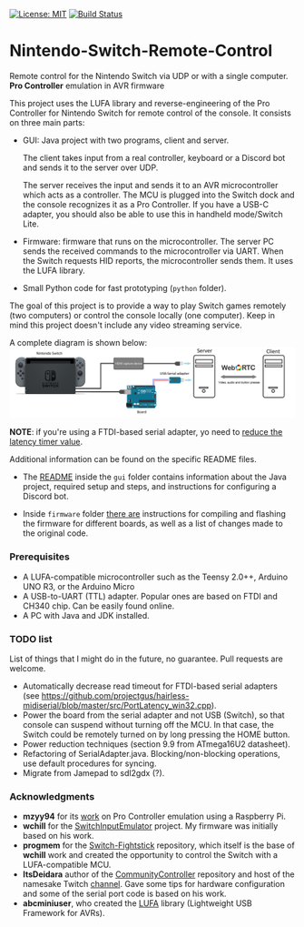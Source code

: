 [![License: MIT](https://img.shields.io/badge/License-MIT-yellow.svg)](https://opensource.org/licenses/MIT)
[![Build Status](https://travis-ci.com/javmarina/Nintendo-Switch-Remote-Control.svg?branch=master)](https://travis-ci.com/javmarina/Nintendo-Switch-Remote-Control)

# Nintendo-Switch-Remote-Control

Remote control for the Nintendo Switch via UDP or with a single computer. **Pro Controller** emulation in AVR firmware

This project uses the LUFA library and reverse-engineering of the Pro Controller for Nintendo Switch for remote control of the console. It consists on three main parts:
* GUI: Java project with two programs, client and server.

  The client takes input from a real controller, keyboard or a Discord bot and sends it to the server over UDP.
  
  The server receives the input and sends it to an AVR microcontroller which acts as a controller. The MCU is plugged into the Switch dock and the console recognizes it as a Pro Controller. If you have a USB-C adapter, you should also be able to use this in handheld mode/Switch Lite.
  
* Firmware: firmware that runs on the microcontroller. The server PC sends the received commands to the microcontroller via UART. When the Switch requests HID reports, the microcontroller sends them. It uses the LUFA library.

* Small Python code for fast prototyping (`python` folder).

The goal of this project is to provide a way to play Switch games remotely (two computers) or control the console locally (one computer). Keep in mind this project doesn't include any video streaming service.

A complete diagram is shown below:
![Hardware diagram](/images/diagram.png)

__NOTE__: if you're using a FTDI-based serial adapter, yo need to [reduce the latency timer value](https://projectgus.com/2011/10/notes-on-ftdi-latency-with-arduino/).

Additional information can be found on the specific README files.
* The [README](/gui/README.md) inside the `gui` folder contains information about the Java project, required setup and steps, and instructions for configuring a Discord bot.

* Inside `firmware` folder [there are](/firmware/README.md) instructions for compiling and flashing the firmware for different boards, as well as a list of changes made to the original code.

### Prerequisites
* A LUFA-compatible microcontroller such as the Teensy 2.0++, Arduino UNO R3, or the Arduino Micro
* A USB-to-UART (TTL) adapter. Popular ones are based on FTDI and CH340 chip. Can be easily found online.
* A PC with Java and JDK installed.

### TODO list

List of things that I might do in the future, no guarantee. Pull requests are welcome.

* Automatically decrease read timeout for FTDI-based serial adapters (see https://github.com/projectgus/hairless-midiserial/blob/master/src/PortLatency_win32.cpp).
* Power the board from the serial adapter and not USB (Switch), so that console can suspend without turning off the MCU. In that case, the Switch could be remotely turned on by long pressing the HOME button.
* Power reduction techniques (section 9.9 from ATmega16U2 datasheet).
* Refactoring of SerialAdapter.java. Blocking/non-blocking operations, use default procedures for syncing.
* Migrate from Jamepad to sdl2gdx (?).

### Acknowledgments

* __mzyy94__ for its [work](https://mzyy94.com/blog/2020/03/20/nintendo-switch-pro-controller-usb-gadget/) on Pro Controller emulation using a Raspberry Pi.
* __wchill__ for the [SwitchInputEmulator](https://github.com/wchill/SwitchInputEmulator) project. My firmware was initially based on his work.
* __progmem__ for the [Switch-Fightstick](https://github.com/progmem/Switch-Fightstick) repository, which itself is the base of __wchill__ work and created the opportunity to control the Switch with a LUFA-compatible MCU.
* __ItsDeidara__ author of the [CommunityController](https://github.com/ItsDeidara/CommunityController) repository and host of the namesake Twitch [channel](https://www.twitch.tv/communitycontroller). Gave some tips for hardware configuration and some of the serial port code is based on his work.
* __abcminiuser__, who created the [LUFA](https://github.com/abcminiuser/lufa) library (Lightweight USB Framework for AVRs).
